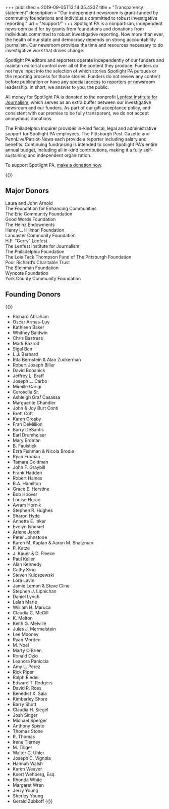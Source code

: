 +++
published = 2019-09-05T13:14:35.433Z
title = "Transparency statement"
description = "Our independent newsroom is grant-funded by community foundations and individuals committed to robust investigative reporting."
url = "/support/"
+++
Spotlight PA is a nonpartisan, independent newsroom paid for by grants from foundations and donations from individuals committed to robust investigative reporting. Now more than ever, the health of our state and democracy depends on strong accountability journalism. Our newsroom provides the time and resources necessary to do investigative work that drives change.

Spotlight PA editors and reporters operate independently of our funders and maintain editorial control over all of the content they produce. Funders do not have input into the selection of which stories Spotlight PA pursues or the reporting process for those stories. Funders do not review any content before publication or have any special access to reporters or newsroom leadership. In short, we answer to you, the public.

All money for Spotlight PA is donated to the nonprofit [Lenfest Institute for Journalism](https://www.lenfestinstitute.org), which serves as an extra buffer between our investigative newsroom and our funders. As part of our gift acceptance policy, and consistent with our promise to be fully transparent, we do not accept anonymous donations.

The Philadelphia Inquirer provides in-kind fiscal, legal and administrative support for Spotlight PA employees. The Pittsburgh Post-Gazette and PennLive/Patriot-News each provide a reporter including salary and benefits. Continuing fundraising is intended to cover Spotlight PA's entire annual budget, including all in-kind contributions, making it a fully self-sustaining and independent organization.

To support Spotlight PA, [make a donation now](https://www.spotlightpa.org/donate).

{{<supporters-logos>}}

## Major Donors

Laura and John Arnold <br>
The Foundation for Enhancing Communities <br>
The Erie Community Foundation <br>
Good Words Foundation <br>
The Heinz Endowments <br>
Henry L. Hillman Foundation <br>
Lancaster Community Foundation <br>
H.F. “Gerry” Lenfest <br>
The Lenfest Institute for Journalism <br>
The Philadelphia Foundation <br>
The Lois Tack Thompson Fund of The Pittsburgh Foundation <br>
Poor Richard’s Charitable Trust <br>
The Steinman Foundation <br>
Wyncote Foundation <br>
York County Community Foundation <br>

## Founding Donors

{{<supporters-list>}}

* Richard Abraham
* Oscar Armas-Luy
* Kathleen Baker
* Whitney Baldwin
* Chris Bastress
* Mark Bazrod
* Sigal Ben
* L.J. Bernard
* Rita Bernstein & Alan Zuckerman
* Robert Joseph Biller
* David Bohanick
* Jeffrey L. Braff
* Joseph L. Carbo
* Mireille Carigi
* Carosella Sr.
* Ashleigh Graf Casassa
* Marguerite Chandler
* John & Joy Burt Conti
* Brett Cott
* Karen Crosby
* Fran DeMillion
* Barry DeSantis
* Earl Drumheiser
* Mary Erdman
* B. Faulstick
* Ezra Fishman & Nicola Brodie
* Ryan Froman
* Tamara Goldman
* John F. Graybill
* Frank Hadden
* Robert Haines
* B.A. Hamilton
* Grace E. Herstine
* Bob Hoover
* Louise Horan
* Avram Hornik
* Stephen R. Hughes
* Sharon Hyde
* Annette E. Inker
* Evelyn Ishmael
* Arlene Jarett
* Peter Johnstone
* Karen M. Kaplan & Aaron M. Shatzman
* P. Katze
* J. Kauer & D. Fleece
* Paul Keller
* Alan Kennedy
* Cathy King
* Steven Kuloszewski
* Lora Lavin
* Jamie Lemon & Steve Cline
* Stephen J. Lipnichan
* Daniel Lynch
* Lelah Marie
* William H. Maruca
* Claudia C. McGill
* K. Melton
* Keith G. Melville
* Jules J. Mermelstein
* Lee Mooney
* Ryan Morden
* M. Noel
* Marty O’Brien
* Ronald Ozio
* Leanora Paniccia
* Amy L. Perez
* Rick Piper
* Ralph Riedel
* Edward T. Rodgers
* David R. Ross
* Benedict X. Saia
* Kimberley Shore
* Barry Shutt
* Claudia H. Siegel
* Josh Singer
* Michael Sperger
* Anthony Spisto
* Thomas Stone
* R. Thomas
* Irene Tierney
* M. Tillger
* Walter C. Uhler
* Joseph C. Vignola
* Hannah Walsh
* Karen Weaver
* Koert Wehberg, Esq.
* Rhonda White
* Margaret Wren
* Jerry Young
* Sherley Young
* Gerald Zubkoff
  {{</supporters-list>}}
